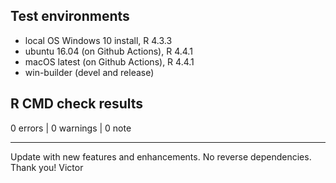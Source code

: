 ## Test environments
* local OS Windows 10 install, R 4.3.3
* ubuntu 16.04 (on Github Actions), R 4.4.1
* macOS latest (on Github Actions), R 4.4.1
* win-builder (devel and release)

## R CMD check results

0 errors | 0 warnings | 0 note


---

Update with new features and enhancements. No reverse dependencies.
Thank you!
Victor

